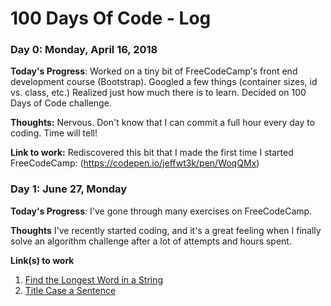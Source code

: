 # 100 Days Of Code - Log

### Day 0: Monday, April 16, 2018

**Today's Progress**: Worked on a tiny bit of FreeCodeCamp's front end development course (Bootstrap). Googled a few things (container sizes, id vs. class, etc.) Realized just how much there is to learn. Decided on 100 Days of Code challenge.

**Thoughts:** Nervous. Don't know that I can commit a full hour every day to coding. Time will tell!

**Link to work:** Rediscovered this bit that I made the first time I started FreeCodeCamp: (https://codepen.io/jeffwt3k/pen/WoqQMx)


### Day 1: June 27, Monday

**Today's Progress**: I've gone through many exercises on FreeCodeCamp.

**Thoughts** I've recently started coding, and it's a great feeling when I finally solve an algorithm challenge after a lot of attempts and hours spent.

**Link(s) to work**
1. [Find the Longest Word in a String](https://www.freecodecamp.com/challenges/find-the-longest-word-in-a-string)
2. [Title Case a Sentence](https://www.freecodecamp.com/challenges/title-case-a-sentence)
